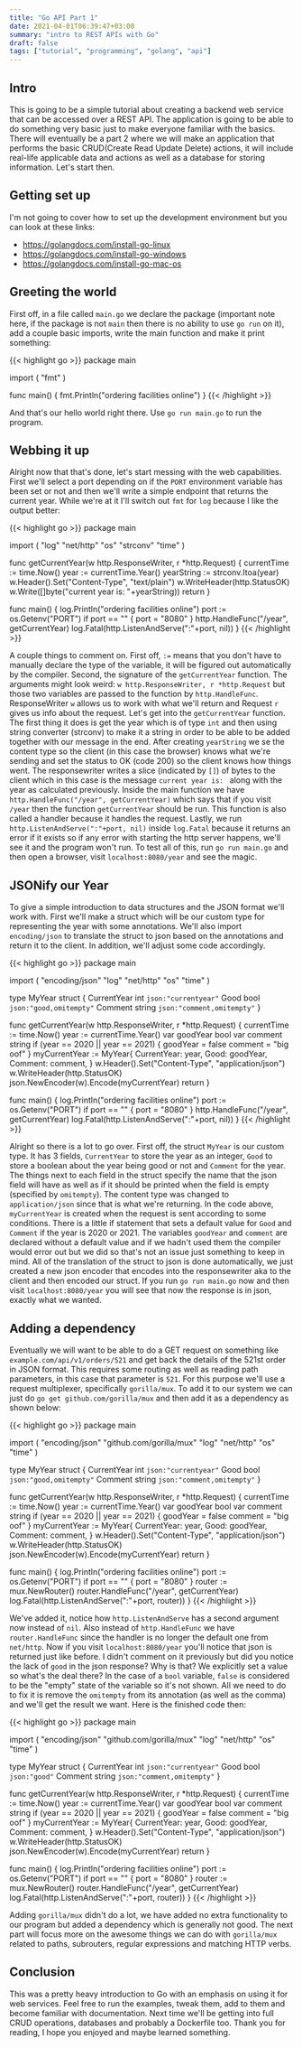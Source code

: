 ```yaml
---
title: "Go API Part 1"
date: 2021-04-01T06:39:47+03:00
summary: "intro to REST APIs with Go"
draft: false
tags: ["tutorial", "programming", "golang", "api"]
---
```


## Intro
This is going to be a simple tutorial about creating a backend web service that can be accessed over a REST API.
The application is going to be able to do something very basic just to make everyone familiar with the basics.
There will eventually be a part 2 where we will make an application that performs the basic CRUD(Create Read Update Delete) actions, it will include real-life applicable data and actions as well as a database for storing information.
Let's start then.

## Getting set up
I'm not going to cover how to set up the development environment but you can look at these links:
- https://golangdocs.com/install-go-linux
- https://golangdocs.com/install-go-windows
- https://golangdocs.com/install-go-mac-os

## Greeting the world
First off, in a file called `main.go` we declare the package (important note here, if the package is not `main` then there is no ability to use `go run` on it), add a couple basic imports, write the main function and make it print something:

{{< highlight go >}}
package main

import (
	"fmt"
)

func main() {
	fmt.Println("ordering facilities online")
}
{{< /highlight >}}

And that's our hello world right there.
Use `go run main.go` to run the program.

## Webbing it up
Alright now that that's done, let's start messing with the web capabilities.
First we'll select a port depending on if the `PORT` environment variable has been set or not and then we'll write a simple endpoint that returns the current year.
While we're at it I'll switch out `fmt` for `log` because I like the output better:

{{< highlight go >}}
package main

import (
	"log"
	"net/http"
	"os"
	"strconv"
	"time"
)

func getCurrentYear(w http.ResponseWriter, r *http.Request) {
	currentTime := time.Now()
	year := currentTime.Year()
	yearString := strconv.Itoa(year)
	w.Header().Set("Content-Type", "text/plain")
	w.WriteHeader(http.StatusOK)
	w.Write([]byte("current year is: "+yearString))
	return
}

func main() {
	log.Println("ordering facilities online")
	port := os.Getenv("PORT")
	if port == "" {
		port = "8080"
	}
	http.HandleFunc("/year", getCurrentYear)
	log.Fatal(http.ListenAndServe(":"+port, nil))
}
{{< /highlight >}}

A couple things to comment on.
First off, `:=` means that you don't have to manually declare the type of the variable, it will be figured out automatically by the compiler.
Second, the signature of the `getCurrentYear` function.
The arguments might look weird: `w http.ResponseWriter, r *http.Request` but those two variables are passed to the function by `http.HandleFunc`.
ResponseWriter `w` allows us to work with what we'll return and Request `r` gives us info about the request.
Let's get into the `getCurrentYear` function.
The first thing it does is get the year which is of type `int` and then using string converter (strconv) to make it a string in order to be able to be added together with our message in the end.
After creating `yearString` we se the content type so the client (in this case the browser) knows what we're sending and set the status to OK (code 200) so the client knows how things went.
The responsewriter writes a slice (indicated by `[]`) of bytes to the client which in this case is the message `current year is: ` along with the year as calculated previously.
Inside the main function we have `http.HandleFunc("/year", getCurrentYear)` which says that if you visit `/year` then the function `getCurrentYear` should be run.
This function is also called a handler because it handles the request.
Lastly, we run `http.ListenAndServe(":"+port, nil)` inside `log.Fatal` because it returns an error if it exists so if any error with starting the http server happens, we'll see it and the program won't run.
To test all of this, run `go run main.go` and then open a browser, visit `localhost:8080/year` and see the magic.

## JSONify our Year
To give a simple introduction to data structures and the JSON format we'll work with.
First we'll make a struct which will be our custom type for representing the year with some annotations.
We'll also import `encoding/json` to translate the struct to json based on the annotations and return it to the client.
In addition, we'll adjust some code accordingly.

{{< highlight go >}}
package main

import (
	"encoding/json"
	"log"
	"net/http"
	"os"
	"time"
)

type MyYear struct {
	CurrentYear int    `json:"currentyear"`
	Good        bool   `json:"good,omitempty"`
	Comment     string `json:"comment,omitempty"`
}

func getCurrentYear(w http.ResponseWriter, r *http.Request) {
	currentTime := time.Now()
	year := currentTime.Year()
	var goodYear bool
	var comment string
	if (year == 2020 || year == 2021) {
		goodYear = false
		comment = "big oof"
	}
	myCurrentYear := MyYear{
		CurrentYear: year,
		Good: goodYear,
		Comment: comment,
	}
	w.Header().Set("Content-Type", "application/json")
	w.WriteHeader(http.StatusOK)
	json.NewEncoder(w).Encode(myCurrentYear)
	return
}

func main() {
	log.Println("ordering facilities online")
	port := os.Getenv("PORT")
	if port == "" {
		port = "8080"
	}
	http.HandleFunc("/year", getCurrentYear)
	log.Fatal(http.ListenAndServe(":"+port, nil))
}
{{< /highlight >}}

Alright so there is a lot to go over.
First off, the struct `MyYear` is our custom type. 
It has 3 fields, `CurrentYear` to store the year as an integer, `Good` to store a boolean about the year being good or not and `Comment` for the year.
The things next to each field in the struct specify the name that the json field will have as well as if it should be printed when the field is empty (specified by `omitempty`).
The content type was changed to `application/json` since that is what we're returning.
In the code above, `myCurrentYear` is created when the request is sent according to some conditions.
There is a little if statement that sets a default value for `Good` and `Comment` if the year is 2020 or 2021.
The variables `goodYear` and `comment` are declared without a default value and if we hadn't used them the compiler would error out but we did so that's not an issue just something to keep in mind.
All of the translation of the struct to json is done automatically, we just created a new json encoder that encodes into the responsewriter aka to the client and then encoded our struct.
If you run `go run main.go` now and then visit `localhost:8080/year` you will see that now the response is in json, exactly what we wanted.

## Adding a dependency
Eventually we will want to be able to do a GET request on something like `example.com/api/v1/orders/521` and get back the details of the 521st order in JSON format.
This requires some routing as well as reading path parameters, in this case that parameter is `521`.
For this purpose we'll use a request multiplexer, specifically `gorilla/mux`.
To add it to our system we can just do `go get github.com/gorilla/mux` and then add it as a dependency as shown below:

{{< highlight go >}}
package main

import (
	"encoding/json"
	"github.com/gorilla/mux"
	"log"
	"net/http"
	"os"
	"time"
)

type MyYear struct {
	CurrentYear int    `json:"currentyear"`
	Good        bool   `json:"good,omitempty"`
	Comment     string `json:"comment,omitempty"`
}

func getCurrentYear(w http.ResponseWriter, r *http.Request) {
	currentTime := time.Now()
	year := currentTime.Year()
	var goodYear bool
	var comment string
	if (year == 2020 || year == 2021) {
		goodYear = false
		comment = "big oof"
	}
	myCurrentYear := MyYear{
		CurrentYear: year,
		Good: goodYear,
		Comment: comment,
	}
	w.Header().Set("Content-Type", "application/json")
	w.WriteHeader(http.StatusOK)
	json.NewEncoder(w).Encode(myCurrentYear)
	return
}

func main() {
	log.Println("ordering facilities online")
	port := os.Getenv("PORT")
	if port == "" {
		port = "8080"
	}
	router := mux.NewRouter()
	router.HandleFunc("/year", getCurrentYear)
	log.Fatal(http.ListenAndServe(":"+port, router))
}
{{< /highlight >}}

We've added it, notice how `http.ListenAndServe` has a second argument now instead of `nil`.
Also instead of `http.HandleFunc` we have `router.HandleFunc` since the handler is no longer the default one from `net/http`.
Now if you visit `localhost:8080/year` you'll notice that json is returned just like before.
I didn't comment on it previously but did you notice the lack of `good` in the json response?
Why is that? We explicitly set a value so what's the deal there?
In the case of a `bool` variable, `false` is considered to be the "empty" state of the variable so it's not shown.
All we need to do to fix it is remove the `omitempty` from its annotation (as well as the comma) and we'll get the result we want.
Here is the finished code then:

{{< highlight go >}}
package main

import (
	"encoding/json"
	"github.com/gorilla/mux"
	"log"
	"net/http"
	"os"
	"time"
)

type MyYear struct {
	CurrentYear int    `json:"currentyear"`
	Good        bool   `json:"good"`
	Comment     string `json:"comment,omitempty"`
}

func getCurrentYear(w http.ResponseWriter, r *http.Request) {
	currentTime := time.Now()
	year := currentTime.Year()
	var goodYear bool
	var comment string
	if (year == 2020 || year == 2021) {
		goodYear = false
		comment = "big oof"
	}
	myCurrentYear := MyYear{
		CurrentYear: year,
		Good: goodYear,
		Comment: comment,
	}
	w.Header().Set("Content-Type", "application/json")
	w.WriteHeader(http.StatusOK)
	json.NewEncoder(w).Encode(myCurrentYear)
	return
}

func main() {
	log.Println("ordering facilities online")
	port := os.Getenv("PORT")
	if port == "" {
		port = "8080"
	}
	router := mux.NewRouter()
	router.HandleFunc("/year", getCurrentYear)
	log.Fatal(http.ListenAndServe(":"+port, router))
}
{{< /highlight >}}

Adding `gorilla/mux` didn't do a lot, we have added no extra functionality to our program but added a dependency which is generally not good.
The next part will focus more on the awesome things we can do with `gorilla/mux` related to paths, subrouters, regular expressions and matching HTTP verbs.

## Conclusion
This was a pretty heavy introduction to Go with an emphasis on using it for web services.
Feel free to run the examples, tweak them, add to them and become familiar with documentation.
Next time we'll be getting into full CRUD operations, databases and probably a Dockerfile too.
Thank you for reading, I hope you enjoyed and maybe learned something.
